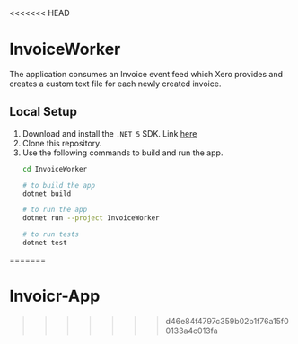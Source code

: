 <<<<<<< HEAD
# InvoiceWorker

The application consumes an Invoice event feed which Xero provides and creates a custom text file for each newly created invoice.


## Local Setup

1. Download and install the `.NET 5` SDK. Link [here](https://dotnet.microsoft.com/download)
2. Clone this repository.
3. Use the following commands to build and run the app.
    ```bash
    cd InvoiceWorker

    # to build the app
    dotnet build

    # to run the app
    dotnet run --project InvoiceWorker

    # to run tests
    dotnet test
    ```
=======
# Invoicr-App
>>>>>>> d46e84f4797c359b02b1f76a15f00133a4c013fa
